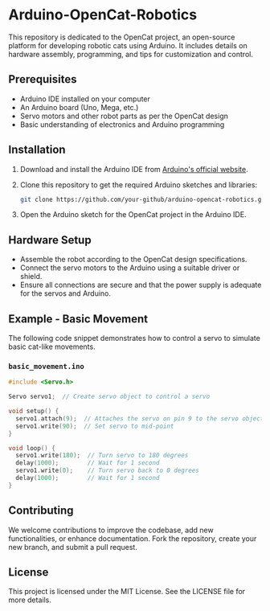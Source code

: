# Arduino-OpenCat-Robotics

This repository is dedicated to the OpenCat project, an open-source platform for developing robotic cats using Arduino. It includes details on hardware assembly, programming, and tips for customization and control.

## Prerequisites

- Arduino IDE installed on your computer
- An Arduino board (Uno, Mega, etc.)
- Servo motors and other robot parts as per the OpenCat design
- Basic understanding of electronics and Arduino programming

## Installation

1. Download and install the Arduino IDE from [Arduino's official website](https://www.arduino.cc/en/software).

2. Clone this repository to get the required Arduino sketches and libraries:

   ```bash
   git clone https://github.com/your-github/arduino-opencat-robotics.git
   ```

3. Open the Arduino sketch for the OpenCat project in the Arduino IDE.

## Hardware Setup

- Assemble the robot according to the OpenCat design specifications.
- Connect the servo motors to the Arduino using a suitable driver or shield.
- Ensure all connections are secure and that the power supply is adequate for the servos and Arduino.

## Example - Basic Movement

The following code snippet demonstrates how to control a servo to simulate basic cat-like movements.

### `basic_movement.ino`

```cpp
#include <Servo.h>

Servo servo1;  // Create servo object to control a servo

void setup() {
  servo1.attach(9);  // Attaches the servo on pin 9 to the servo object
  servo1.write(90);  // Set servo to mid-point
}

void loop() {
  servo1.write(180);  // Turn servo to 180 degrees
  delay(1000);        // Wait for 1 second
  servo1.write(0);    // Turn servo back to 0 degrees
  delay(1000);        // Wait for 1 second
}
```

## Contributing

We welcome contributions to improve the codebase, add new functionalities, or enhance documentation. Fork the repository, create your new branch, and submit a pull request.

## License

This project is licensed under the MIT License. See the LICENSE file for more details.
